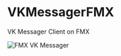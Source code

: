 # VKMessagerFMX
 VK Messager Client on FMX

![FMX VK Messager](https://github.com/HemulGM/VKMessengerFMX/blob/main/Res/screen1.png?raw=true)
